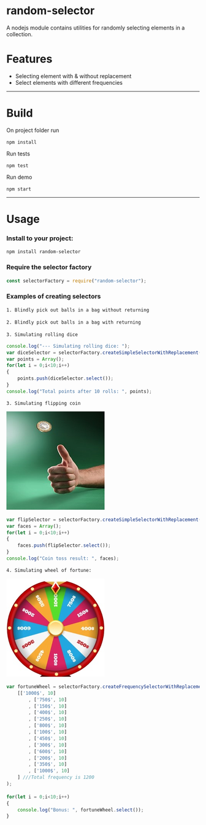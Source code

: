 # random-selector
A nodejs module contains utilities for randomly selecting elements in a collection.

# Features
- Selecting element with & without replacement 
- Select elements with different frequencies
---
# Build
On project folder run
```npm
npm install
```
Run tests
```npm
npm test
```
Run demo
```npm
npm start
```

---
# Usage

### Install to your project:
```npm
npm install random-selector
```

### Require the selector factory
```javascript
const selectorFactory = require("random-selector");
```

### Examples of creating selectors
    
    1. Blindly pick out balls in a bag without returning

    2. Blindly pick out balls in a bag with returning
    
    3. Simulating rolling dice
```javascript
console.log("--- Simulating rolling dice: ");
var diceSelector = selectorFactory.createSimpleSelectorWithReplacement([1, 2, 3, 4, 5, 6]);
var points = Array();
for(let i = 0;i<10;i++)
{
    points.push(diceSelector.select());
}
console.log("Total points after 10 rolls: ", points);

```
    3. Simulating flipping coin
![Image of flipping coin](./doc/img/fipping_coin.jpg)
```javascript
var flipSelector = selectorFactory.createSimpleSelectorWithReplacement(['Head', 'Tail']);
var faces = Array();
for(let i = 0;i<10;i++)
{
    faces.push(flipSelector.select());
}
console.log("Coin toss result: ", faces);
```
    
    4. Simulating wheel of fortune:
![Image Wheel of Fortune](./doc/img/wheel_fortune.jpg)
```javascript
var fortuneWheel = selectorFactory.createFrequencySelectorWithReplacement(
    [['1000$', 10]
        , ['750$', 10]
        , ['150$', 10]
        , ['400$', 10]
        , ['250$', 10]
        , ['800$', 10]
        , ['100$', 10]
        , ['450$', 10]
        , ['300$', 10]
        , ['600$', 10]
        , ['200$', 10]
        , ['350$', 10]
        , ['1000$', 10]
    ] ///Total frequency is 1200
);

for(let i = 0;i<10;i++)
{
    console.log("Bonus: ", fortuneWheel.select());
}
```    


    
    
    

